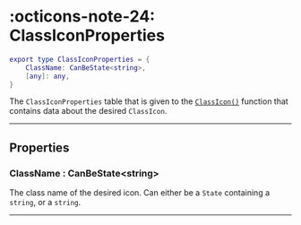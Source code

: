<h1 class="api-header" markdown>
    <span class="api-icon" markdown>:octicons-note-24:</span>
    <span class="api-title">ClassIconProperties</span>
</h1>

```lua
export type ClassIconProperties = {
	ClassName: CanBeState<string>,
	[any]: any,
}
```

The `ClassIconProperties` table that is given to the [`ClassIcon()`](../members/ClassIcon.md) function that contains data about the desired `ClassIcon`.

----

## Properties

<h3 markdown>
	ClassName
	<span class="api-property-type">
		: CanBeState&lt;string&gt;
	</span>
</h3>

The class name of the desired icon. Can either be a `State` containing a `string`, or a `string`.

----